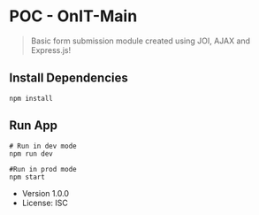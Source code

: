 # POC - OnIT-Main

> Basic form submission module created using JOI, AJAX and Express.js!


## Install Dependencies
```
npm install
```

## Run App
```
# Run in dev mode
npm run dev

#Run in prod mode
npm start
```

- Version 1.0.0
- License: ISC
